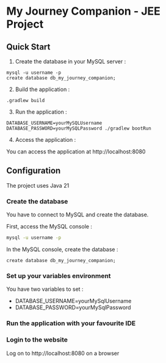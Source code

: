 # My Journey Companion - JEE Project

## Quick Start

1. Create the database in your MySQL server :
```shell
mysql -u username -p
create database db_my_journey_companion;
```

2. Build the application :
```shell
.gradlew build
```

3. Run the application :
```shell
DATABASE_USERNAME=yourMySQLUsername DATABASE_PASSWORD=yourMySQLPassword ./gradlew bootRun
```

4. Access the application :

You can access the application at http://localhost:8080

## Configuration

The project uses Java 21

### Create the database

You have to connect to MySQL and create the database.

First, access the MySQL console :
```bash
mysql -u username -p
```

In the MySQL console, create the database :
```mysql
create database db_my_journey_companion;
```

### Set up your variables environment

You have two variables to set :
- DATABASE_USERNAME=yourMySqlUsername
- DATABASE_PASSWORD=yourMySqlPassword

### Run the application with your favourite IDE

### Login to the website

Log on to http://localhost:8080 on a browser
